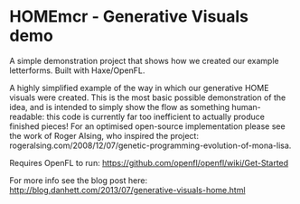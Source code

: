 HOMEmcr - Generative Visuals demo
=================================

A simple demonstration project that shows how we created our example letterforms. Built with Haxe/OpenFL. 

A highly simplified example of the way in which our generative HOME visuals were created. This is the most basic possible demonstration of the idea, and is intended to simply show the flow as something human-readable: this code is currently far too inefficient to actually produce finished pieces! For an optimised open-source implementation please see the work of Roger Alsing, who inspired the project: rogeralsing.com/2008/12/07/genetic-programming-evolution-of-mona-lisa.

Requires OpenFL to run: https://github.com/openfl/openfl/wiki/Get-Started

For more info see the blog post here: http://blog.danhett.com/2013/07/generative-visuals-home.html
